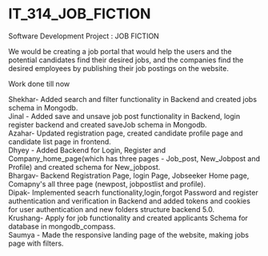 # IT_314_JOB_FICTION
Software Development Project : JOB FICTION 

We would be creating a job portal that would help the users and the potential candidates find their desired jobs, and the companies find the desired employees by publishing their job postings on the website.

Work done till now


Shekhar- Added search and filter functionality in Backend and created jobs schema in Mongodb.
<br>
Jinal - Added save and unsave job post functionality in Backend, login register backend and created saveJob schema in Mongodb. 
<br>
Azahar- Updated registration page, created candidate profile page and candidate list page in frontend. 
<br>
Dhyey - Added Backend for Login, Register and Company_home_page(which has three pages - Job_post, New_Jobpost and Profile) and created schema for New_jobpost. 
<br>
Bhargav- Backend Registration Page, login Page, Jobseeker Home page, Comapny's all three page (newpost, jobpostlist and profile).
<br>
Dipak- Implemented seacrh functionality,login,forgot Password and register authentication and verification in Backend and added tokens and cookies for user authentication and new folders structure backend 5.0.
<br> 
Krushang- Apply for job functionality and created applicants Schema for database in mongodb_compass.
<br>
Saumya - Made the responsive landing page of the website, making jobs page with filters.
